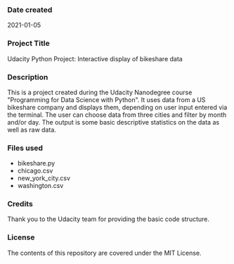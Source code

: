### Date created
2021-01-05

### Project Title
Udacity Python Project: Interactive display of bikeshare data

### Description
This is a project created during the Udacity Nanodegree course "Programming for
Data Science with Python".
It uses data from a US bikeshare company and displays them, depending on user
input entered via the terminal. The user can choose data from three cities and
filter by month and/or day.
The output is some basic descriptive statistics on the data as well as raw data.

### Files used
* bikeshare.py
* chicago.csv
* new_york_city.csv
* washington.csv

### Credits
Thank you to the Udacity team for providing the basic code structure.

### License
The contents of this repository are covered under the MIT License.

